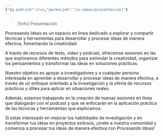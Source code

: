 ```yaml
---
{"dg-publish":true,"permalink":"/w-ideas/presentacion/"}
---
```


>[!info] Presentación

Procesando Ideas es un espacio en línea dedicado a explorar y compartir técnicas y herramientas para desarrollar y procesar ideas de manera efectiva, fomentando la creatividad. 

A través de recursos de texto, video y podcast, ofrecemos sesiones en las que exploramos diferentes métodos para estimular la creatividad, organizar los pensamientos y transformar las ideas en soluciones prácticas.

Nuestro objetivo es apoyar a investigadores y a cualquier persona interesada en aprender a desarrollar y procesar ideas de manera efectiva, a través de un enfoque orientado a la investigación y la oferta de recursos prácticos y útiles para aplicar en situaciones reales.

Además, estamos trabajando en la creación de nuevas sesiones en línea que dialogarán con el podcast y que se enfocarán en la aplicación práctica de las técnicas y herramientas que exploramos.

Si estás interesado en mejorar tus habilidades de investigación y en transformar tus ideas en proyectos exitosos, ¡únete a nuestra comunidad y comienza a procesar tus ideas de manera efectiva con Procesando Ideas!

